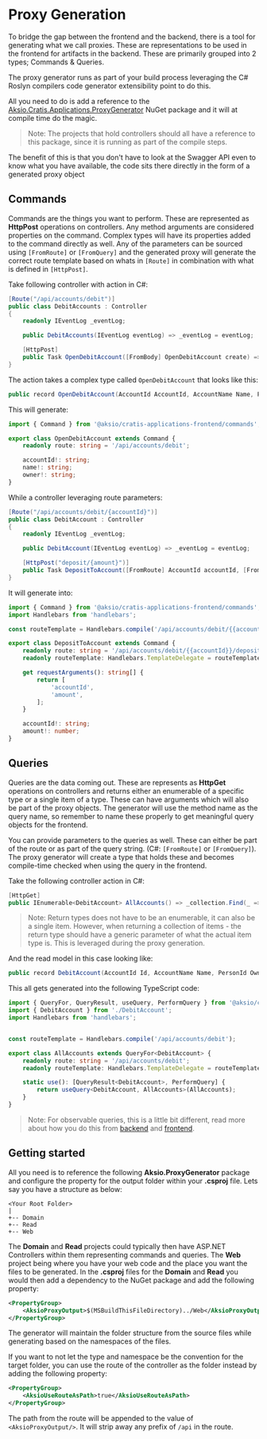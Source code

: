 # Proxy Generation

To bridge the gap between the frontend and the backend, there is a tool for generating what we call proxies.
These are representations to be used in the frontend for artifacts in the backend. These are primarily grouped into 2
types; Commands & Queries.

The proxy generator runs as part of your build process leveraging the C# Roslyn compilers code generator extensibility point
to do this.

All you need to do is add a reference to the [Aksio.Cratis.Applications.ProxyGenerator](https://www.nuget.org/packages/Aksio.Cratis.Applications.ProxyGenerator/) NuGet
package and it will at compile time do the magic.

> Note: The projects that hold controllers should all have a reference to this package, since it is running as part of the
> compile steps.

The benefit of this is that you don't have to look at the Swagger API even to know what you have available, the code sits
there directly in the form of a generated proxy object

## Commands

Commands are the things you want to perform. These are represented as **HttpPost** operations on controllers. Any method arguments
are considered properties on the command. Complex types will have its properties added to the command directly as well.
Any of the parameters can be sourced using `[FromRoute]` or `[FromQuery]` and the generated proxy will generate the correct
route template based on whats in `[Route]` in combination with what is defined in `[HttpPost]`.

Take following controller with action in C#:

```csharp
[Route("/api/accounts/debit")]
public class DebitAccounts : Controller
{
    readonly IEventLog _eventLog;

    public DebitAccounts(IEventLog eventLog) => _eventLog = eventLog;

    [HttpPost]
    public Task OpenDebitAccount([FromBody] OpenDebitAccount create) => _eventLog.Append(create.AccountId, new DebitAccountOpened(create.Name, create.Owner));
}
```

The action takes a complex type called `OpenDebitAccount` that looks like this:

```csharp
public record OpenDebitAccount(AccountId AccountId, AccountName Name, PersonId Owner);
```

This will generate:

```typescript
import { Command } from '@aksio/cratis-applications-frontend/commands';

export class OpenDebitAccount extends Command {
    readonly route: string = '/api/accounts/debit';

    accountId!: string;
    name!: string;
    owner!: string;
}
```

While a controller leveraging route parameters:

```csharp
[Route("/api/accounts/debit/{accountId}")]
public class DebitAccount : Controller
{
    readonly IEventLog _eventLog;

    public DebitAccount(IEventLog eventLog) => _eventLog = eventLog;

    [HttpPost("deposit/{amount}")]
    public Task DepositToAccount([FromRoute] AccountId accountId, [FromRoute] double amount) => _eventLog.Append(accountId, new DepositToDebitAccountPerformed(amount));
}
```

It will generate into:

```typescript
import { Command } from '@aksio/cratis-applications-frontend/commands';
import Handlebars from 'handlebars';

const routeTemplate = Handlebars.compile('/api/accounts/debit/{{accountId}}/deposit/{{amount}}');

export class DepositToAccount extends Command {
    readonly route: string = '/api/accounts/debit/{{accountId}}/deposit/{{amount}}';
    readonly routeTemplate: Handlebars.TemplateDelegate = routeTemplate;

    get requestArguments(): string[] {
        return [
            'accountId',
            'amount',
        ];
    }

    accountId!: string;
    amount!: number;
}
```

## Queries

Queries are the data coming out. These are represents as **HttpGet** operations on controllers and returns either an enumerable
of a specific type or a single item of a type. These can have arguments which will also be part of the proxy objects. The generator will use the
method name as the query name, so remember to name these properly to get meaningful query objects for the frontend.

You can provide parameters to the queries as well. These can either be part of the route or as part of the query string.
(C#: `[FromRoute]` or `[FromQuery]`). The proxy generator will create a type that holds these and becomes compile-time
checked when using the query in the frontend.

Take the following controller action in C#:

```csharp
[HttpGet]
public IEnumerable<DebitAccount> AllAccounts() => _collection.Find(_ => true).ToList();
```

> Note: Return types does not have to be an enumerable, it can also be a single item. However, when returning a collection
> of items - the return type should have a generic parameter of what the actual item type is. This is leveraged during
> the proxy generation.

And the read model in this case looking like:

```csharp
public record DebitAccount(AccountId Id, AccountName Name, PersonId Owner, double Balance);
```

This all gets generated into the following TypeScript code:

```typescript
import { QueryFor, QueryResult, useQuery, PerformQuery } from '@aksio/cratis-applications-frontend/queries';
import { DebitAccount } from './DebitAccount';
import Handlebars from 'handlebars';


const routeTemplate = Handlebars.compile('/api/accounts/debit');

export class AllAccounts extends QueryFor<DebitAccount> {
    readonly route: string = '/api/accounts/debit';
    readonly routeTemplate: Handlebars.TemplateDelegate = routeTemplate;

    static use(): [QueryResult<DebitAccount>, PerformQuery] {
        return useQuery<DebitAccount, AllAccounts>(AllAccounts);
    }
}
```

> Note: For observable queries, this is a little bit different, read more about how you do this from [backend](../queries.md) and
> [frontend](./queries.md).

## Getting started

All you need is to reference the following **Aksio.ProxyGenerator** package and configure the property for the output
folder within your **.csproj** file. Lets say you have a structure as below:

```shell
<Your Root Folder>
|
+-- Domain
+-- Read
+-- Web
```

The **Domain** and **Read** projects could typically then have ASP.NET Controllers within them representing commands and queries.
The **Web** project being where you have your web code and the place you want the files to be generated. In the **.csproj**
files for the **Domain** and **Read** you would then add a dependency to the NuGet package and add the following property:

```xml
<PropertyGroup>
    <AksioProxyOutput>$(MSBuildThisFileDirectory)../Web</AksioProxyOutput>
</PropertyGroup>
```

The generator will maintain the folder structure from the source files while generating based on the namespaces of the files.

If you want to not let the type and namespace be the convention for the target folder, you can use the route of the controller
as the folder instead by adding the following property:

```xml
<PropertyGroup>
    <AksioUseRouteAsPath>true</AksioUseRouteAsPath>
</PropertyGroup>
```

The path from the route will be appended to the value of `<AksioProxyOutput/>`. It will strip away any prefix of `/api` in the route.
